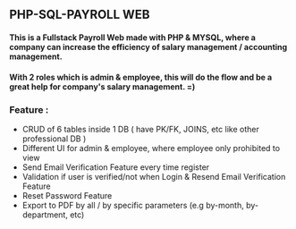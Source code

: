 ## PHP-SQL-PAYROLL WEB

#### This is a Fullstack Payroll Web made with PHP & MYSQL, where a company can increase the efficiency of salary management / accounting management. 
#### With 2 roles which is admin & employee, this will do the flow and be a great help for company's salary management. =)

### Feature :

- CRUD of 6 tables inside 1 DB ( have PK/FK, JOINS, etc like other professional DB )
- Different UI for admin & employee, where employee only prohibited to view
- Send Email Verification Feature every time register
- Validation if user is verified/not when Login & Resend Email Verification Feature
- Reset Password Feature
- Export to PDF by all / by specific parameters (e.g by-month, by-department, etc)
